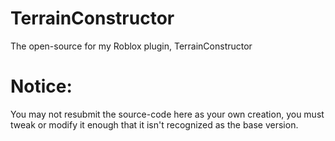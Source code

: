 # TerrainConstructor
The open-source for my Roblox plugin, TerrainConstructor

# Notice:
You may not resubmit the source-code here as your own creation, you must tweak or modify it enough that it isn't recognized as the base version.
